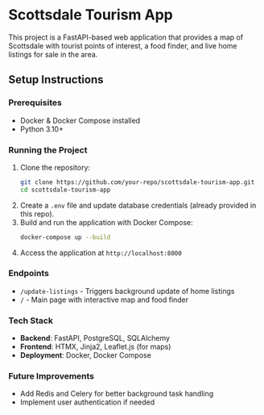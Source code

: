 # Scottsdale Tourism App

This project is a FastAPI-based web application that provides a map of Scottsdale with tourist points of interest, a food finder, and live home listings for sale in the area.

## Setup Instructions

### Prerequisites
- Docker & Docker Compose installed
- Python 3.10+

### Running the Project
1. Clone the repository:
   ```sh
   git clone https://github.com/your-repo/scottsdale-tourism-app.git
   cd scottsdale-tourism-app
   ```
2. Create a `.env` file and update database credentials (already provided in this repo).
3. Build and run the application with Docker Compose:
   ```sh
   docker-compose up --build
   ```
4. Access the application at `http://localhost:8000`

### Endpoints
- `/update-listings` - Triggers background update of home listings
- `/` - Main page with interactive map and food finder

### Tech Stack
- **Backend**: FastAPI, PostgreSQL, SQLAlchemy
- **Frontend**: HTMX, Jinja2, Leaflet.js (for maps)
- **Deployment**: Docker, Docker Compose

### Future Improvements
- Add Redis and Celery for better background task handling
- Implement user authentication if needed
